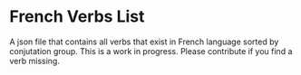 # French Verbs List

A json file that contains all verbs that exist in French language sorted by conjutation group.
This is a work in progress. Please contribute if you find a verb missing.
